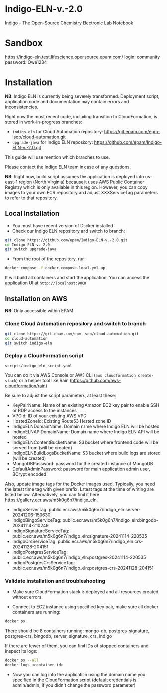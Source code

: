 # Indigo-ELN-v.-2.0
Indigo - The Open-Source Chemistry Electronic Lab Notebook

# Sandbox

https://indigo-eln.test.lifescience.opensource.epam.com/
login: community
password: Qwe1234

# Installation

**NB**: Indigo ELN is currently being severely transformed. Deployment script, application code and documentation may contain errors and inconsistencies.

Right now the most recent code, including transition to CloudFormation, is stored in work-in-progress branches:
- `indigo-eln` for Cloud Automation repository: https://git.epam.com/epm-lsop/cloud-automation.git
- `upgrade-java` for Indigo ELN repository: https://github.com/epam/Indigo-ELN-v.-2.0.git

This guide will use mention which branches to use.

Please contact the Indigo ELN team in case of any questions.

**NB**: Right now, build script assumes the application is deployed into us-east-1 region (North Virginia) because it uses AWS Public Container Registry which is only available in this region.
However, you can copy images to your own ECR repository and adjust XXXServiceTag parameters to refer to that repository.


## Local Installation
- You must have recent version of Docker installed
- Check our Indigo ELN repository and switch to branch:
```bash
git clone https://github.com/epam/Indigo-ELN-v.-2.0.git
cd Indigo-ELN-v.-2.0
git switch upgrade-java
```
- From the root of the repository, run:
```bash
docker compose -f docker-compose-local.yml up
```
It will build all containers and start the application. You can access the application UI at `http://localhost:9000`


## Installation on AWS

**NB**: Only accessible within EPAM

### Clone Cloud Automation repository and switch to branch
```bash
git clone https://git.epam.com/epm-lsop/cloud-automation.git
cd cloud-automation
git switch indigo-eln
```

### Deploy a CloudFormation script
`scripts/indigo_eln_script.yaml`

You can do it via AWS Console or AWS CLI (`aws cloudformation create-stack`) or a helper tool like Rain (https://github.com/aws-cloudformation/rain)

Be sure to adjust the script parameters, at least these:
- KeyPairName: Name of an existing Amazon EC2 key pair to enable SSH or RDP access to the instances
- VPCId: ID of your existing AWS VPC
- HostedZoneId: Existing Route53 Hosted zone ID
- IndigoELNDomainName: Domain name where Indigo ELN will be hosted
- IndigoELNAPIDomainName: Domain name where Indigo ELN API will be hosted
- IndigoELNContentBucketName: S3 bucket where frontend code will be served from (will be created)
- IndigoELNBuildLogsBucketName: S3 bucket where build logs are stored (will be created)
- MongoDBPassword: password for the created instance of MongoDB
- DefaultAdminPassword: password for main application admin user, BCrypt encoded

Also, update image tags for the Docker images used. Typically, you need the latest time tag with given prefix. Latest tags at the time of writing are listed below. Alternatively, you can find it here https://gallery.ecr.aws/m5k0g6n7/indigo_eln. 
- IndigoServerTag: public.ecr.aws/m5k0g6n7/indigo_eln:server-20241206-150630
- IndigoBingoServiceTag: public.ecr.aws/m5k0g6n7/indigo_eln:bingodb-20241114-210249
- IndigoSignatureServiceTag: public.ecr.aws/m5k0g6n7/indigo_eln:signature-20241114-220535
- IndigoCrsServiceTag: public.ecr.aws/m5k0g6n7/indigo_eln:crs-20241128-204151
- IndigoPostgresServiceTag: public.ecr.aws/m5k0g6n7/indigo_eln:postgres-20241114-220535
- IndigoPostgresCrsServiceTag: public.ecr.aws/m5k0g6n7/indigo_eln:postgres-crs-20241128-204151

### Validate installation and troubleshooting

- Make sure CloudFormation stack is deployed and all resources created without errors.

- Connect to EC2 instance using specified key pair, make sure all docker containers are running:
```bash
docker ps
```

There should be 8 containers running: mongo-db, postgres-signature, postgres-crs, bingodb, server, signature, crs, indigo

If there are fewer of them, you can find IDs of stopped containers and inspect its logs:
```bash
docker ps --all
docker logs <container_id>
```

- Now you can log into the application using the domain name you specified in the CloudFormation script (default credentials is admin/admin, if you didn't change the password parameter)
